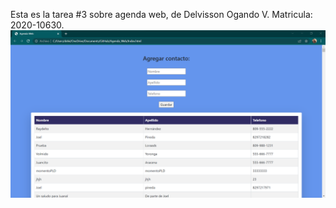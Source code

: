 Esta es la tarea #3 sobre agenda web, de Delvisson Ogando V. Matricula: 2020-10630.
![Captura_agenda](Captura_de_agendaweb.png)